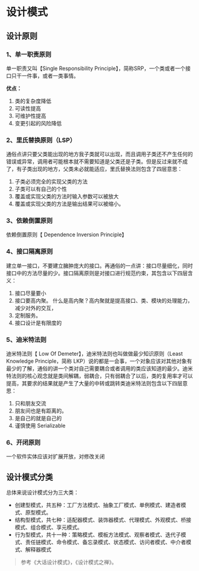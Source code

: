 # 设计模式

## 设计原则
### 1、单一职责原则
单一职责又叫【Single Responsibility Principle】，简称SRP，一个类或者一个接口只干一件事，或者一类事情。

**优点：**
1. 类的复杂度降低
2. 可读性提高
3. 可维护性提高
4. 变更引起的风险降低

### 2、里氏替换原则（LSP）
通俗点讲只要父类能出现的地方我子类就可以出现，而且调用子类还不产生任何的错误或异常，调用者可能根本就不需要知道是父类还是子类。但是反过来就不成了，有子类出现的地方，父类未必就能适应，里氏替换法则包含了四层意思：
1. 子类必须完全的实现父类的方法
2. 子类可以有自己的个性
3. 覆盖或实现父类的方法时输入参数可以被放大
4. 覆盖或实现父类的方法是输出结果可以被缩小。

### 3、依赖倒置原则
依赖倒置原则【 Dependence Inversion Principle】

### 4、接口隔离原则
建立单一接口，不要建立臃肿庞大的接口。再通俗的一点讲：接口尽量细化，同时接口中的方法尽量的少。接口隔离原则是对接口进行规范约束，其包含以下四层含义：
1. 接口尽量要小
2. 接口要高内聚。 什么是高内聚？高内聚就是提高接口、类、模块的处理能力，减少对外的交互，
3. 定制服务。
4. 接口设计是有限度的

### 5、迪米特法则
迪米特法则【 Low Of Demeter】，迪米特法则也叫做做最少知识原则（Least Knowledge Principle，简称 LKP）说的都是一会事，一个对象应该对其他对象有最少的了解，通俗的讲一个类对自己需要耦合或者调用的类应该知道的最少。迪米特法则的核心观念就是类间解耦，弱耦合，只有弱耦合了以后，类的复用率才可以提高，其要求的结果就是产生了大量的中转或跳转类迪米特法则包含以下四层意思：
1. 只和朋友交流
2. 朋友间也是有距离的。
3. 是自己的就是自己的
4. 谨慎使用 Serializable

### 6、开闭原则
一个软件实体应该对扩展开放，对修改关闭

## 设计模式分类
总体来说设计模式分为三大类：
* 创建型模式，共五种：工厂方法模式、抽象工厂模式、单例模式、建造者模式、原型模式。
* 结构型模式，共七种：适配器模式、装饰器模式、代理模式、外观模式、桥接模式、组合模式、享元模式。
* 行为型模式，共十一种：策略模式、模板方法模式、观察者模式、迭代子模式、责任链模式、命令模式、备忘录模式、状态模式、访问者模式、中介者模式、解释器模式


> 参考《大话设计模式》，《设计模式之禅》。
